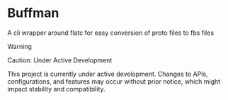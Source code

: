 # Buffman

A cli wrapper around flatc for easy conversion of proto files to fbs files

>[!WARNING]
> Caution: Under Active Development
>
> This project is currently under active development. Changes to APIs, configurations, and features may occur without prior notice, which might impact stability and compatibility.